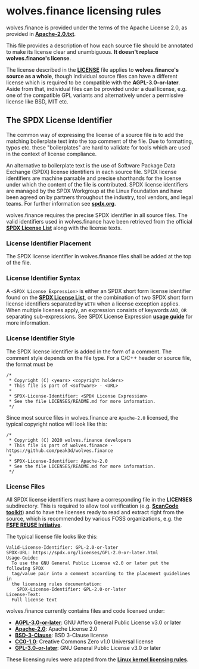 # wolves.finance licensing rules

wolves.finance is provided under the terms of the Apache License 2.0, as provided in **[Apache-2.0.txt](Apache-2.0.txt)**.

This file provides a description of how each source file should be annotated to make its license clear and unambiguous. **It doesn't replace wolves.finance's license**.

The license described in the **[LICENSE](../LICENSE)** file applies to **wolves.finance's source as a whole**, though individual source files can have a different license which is required to be compatible with the **AGPL-3.0-or-later**. Aside from that, individual files can be provided under a dual license, e.g. one of the compatible GPL variants and alternatively under a permissive license like BSD, MIT etc.

## The SPDX License Identifier

The common way of expressing the license of a source file is to add the matching boilerplate text into the top comment of the file. Due to formatting, typos etc. these "boilerplates" are hard to validate for tools which are used in the context of license compliance.

An alternative to boilerplate text is the use of Software Package Data Exchange (SPDX) license identifiers in each source file. SPDX license identifiers are machine parsable and precise shorthands for the license under which the content of the file is contributed. SPDX license identifiers are managed by the SPDX Workgroup at the Linux Foundation and have been agreed on by partners throughout the industry, tool vendors, and legal teams. For further information see **[spdx.org](https://spdx.org/)**.

wolves.finance requires the precise SPDX identifier in all source files. The valid identifiers used in wolves.finance have been retrieved from the official **[SPDX License List](https://spdx.org/licenses/)** along with the license texts.

### License Identifier Placement

The SPDX license identifier in wolves.finance files shall be added at the top of the file.

### License Identifier Syntax

A `<SPDX License Expression>` is either an SPDX short form license identifier found on the **[SPDX License List](https://spdx.org/licenses/)**, or the combination of two SPDX short form license identifiers separated by `WITH` when a license exception applies. When multiple licenses apply, an expression consists of keywords `AND`, `OR` separating sub-expressions. See SPDX License Expression **[usage guide](https://spdx.org/ids)** for more information.

### License Identifier Style

The SPDX license identifier is added in the form of a comment. The comment style depends on the file type. For a C/C++ header or source file, the format must be

```
/*
 * Copyright (C) <years> <copyright holders>
 * This file is part of <software> - <URL>
 *
 * SPDX-License-Identifier: <SPDX License Expression>
 * See the file LICENSES/README.md for more information.
 */
```

Since most source files in wolves.finance are `Apache-2.0` licensed, the typical copyright notice will look like this:

```
/*
 * Copyright (C) 2020 wolves.finance developers
 * This file is part of wolves.finance - https://github.com/peak3d/wolves.finance
 *
 * SPDX-License-Identifier: Apache-2.0
 * See the file LICENSES/README.md for more information.
 */
```

### License Files

All SPDX license identifiers must have a corresponding file in the **LICENSES** subdirectory. This is required to allow tool verification (e.g. **[ScanCode toolkit](https://github.com/nexB/scancode-toolkit)**) and to have the licenses ready to read and extract right from the source, which is recommended by various FOSS organizations, e.g. the **[FSFE REUSE Initiative](https://reuse.software/)**.

The typical license file looks like this:

```
Valid-License-Identifier: GPL-2.0-or-later
SPDX-URL: https://spdx.org/licenses/GPL-2.0-or-later.html
Usage-Guide:
  To use the GNU General Public License v2.0 or later put the following SPDX
  tag/value pair into a comment according to the placement guidelines in
  the licensing rules documentation:
    SPDX-License-Identifier: GPL-2.0-or-later
License-Text:
  Full license text
```

wolves.finance currently contains files and code licensed under:

- **[AGPL-3.0-or-later](AGPL-3.0-or-later.txt)**: GNU Affero General Public License v3.0 or later
- **[Apache-2.0](Apache-2.0.txt)**: Apache License 2.0
- **[BSD-3-Clause](BSD-3-Clause.txt)**: BSD 3-Clause license
- **[CC0-1.0](CC0-1.0.txt)**: Creative Commons Zero v1.0 Universal license
- **[GPL-3.0-or-later](GPL-3.0-or-later.txt)**: GNU General Public License v3.0 or later

These licensing rules were adapted from the **[Linux kernel licensing rules](https://github.com/torvalds/linux/blob/master/Documentation/process/license-rules.rst)**.
